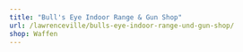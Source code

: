 ```yaml
---
title: "Bull's Eye Indoor Range & Gun Shop"
url: /lawrenceville/bulls-eye-indoor-range-und-gun-shop/
shop: Waffen
---
```

